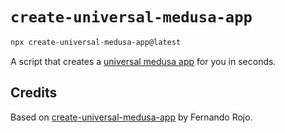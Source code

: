 # `create-universal-medusa-app`

```sh
npx create-universal-medusa-app@latest
```

A script that creates a [universal medusa app](https://github.com/bidah/universal-medusa/tree/main) for you in seconds.

## Credits

Based on [create-universal-medusa-app](https://github.com/nandorojo/solito/tree/master/create-solito-app) by Fernando Rojo.
